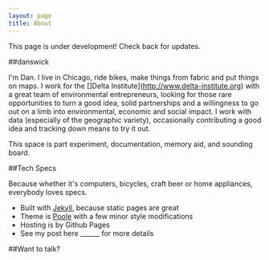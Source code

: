 ```yaml
---
layout: page
title: About
---
```


<p class="message">
  This page is under development! Check back for updates.
</p>

##danswick

I'm Dan. I live in Chicago, ride bikes, make things from fabric and put things on maps. I work for the []Delta Institute](http://www.delta-institute.org) with a great team of environmental entrepreneurs, looking for those rare opportunities to turn a good idea, solid partnerships and a willingness to go out on a limb into environmental, economic and social impact. I work with data (especially of the geographic variety), occasionally contributing a good idea and tracking down means to try it out. 

This space is part experiment, documentation, memory aid, and sounding board. 

##Tech Specs 

Because whether it's computers, bicycles, craft beer or home appliances, everybody loves specs. 

- Built with [Jekyll](http://jekyllrb.com), because static pages are great
- Theme is [Poole](http://github.com/poole/poole) with a few minor style modifications 
- Hosting is by Github Pages
- See my post here ______ for more details 


##Want to talk?

<!--- Insert visual here -- danswick@danswick.com -- twitter/github, email, website visual thing. requires email forwarding -->
